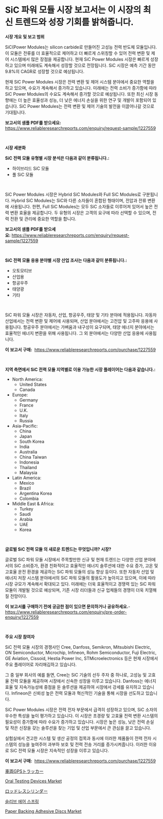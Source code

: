 <p><h1>SiC 파워 모듈 시장 보고서는 이 시장의 최신 트렌드와 성장 기회를 밝혀줍니다.</h1></p><p><strong>시장 개요 및 보고 범위</strong></p>
<p><p>SiC(Power Modules는 silicon carbide로 만들어진 고성능 전력 반도체 모듈입니다. 이 모듈은 전류를 더 효율적으로 제어하고 더 빠르게 스위칭할 수 있어 전력 변환 및 제어 시스템에서 많은 장점을 제공합니다. 현재 SiC Power Modules 시장은 빠르게 성장하고 있으며 미래에도 계속해서 성장할 것으로 전망됩니다. SiC 시장은 예측 기간 동안 9.8%의 CAGR로 성장할 것으로 예상됩니다.</p><p>현재 SiC Power Modules 시장은 전력 변환 및 제어 시스템 분야에서 중요한 역할을 하고 있으며, 수요가 계속해서 증가하고 있습니다. 미래에는 전력 소비가 증가함에 따라 SiC Power Modules의 수요도 계속해서 증가할 것으로 예상됩니다. 또한 최신 시장 동향에는 더 높은 효율성과 성능, 더 낮은 에너지 손실을 위한 연구 및 개발이 포함되어 있습니다. SiC Power Modules는 전력 변환 및 제어 기술의 발전을 이끌어나갈 것으로 기대됩니다.</p></p>
<p><strong>보고서의 샘플 PDF를 받으세요:</strong> <a href="https://www.reliableresearchreports.com/enquiry/request-sample/1227559">https://www.reliableresearchreports.com/enquiry/request-sample/1227559</a></p>
<p>&nbsp;</p>
<p><strong>시장 세분화</strong></p>
<p><strong>SiC 전력 모듈 유형별 시장 분석은 다음과 같이 분류됩니다.:</strong></p>
<p><ul><li>하이브리드 SiC 모듈</li><li>풀 SiC 모듈</li></ul></p>
<p>&nbsp;</p>
<p><p>SiC Power Modules 시장은 Hybrid SiC Modules와 Full SiC Modules로 구분됩니다. Hybrid SiC Modules는 SiC와 다른 소자들이 혼합된 형태이며, 전압과 전류 변환에 사용됩니다. 한편, Full SiC Modules는 모두 SiC 소자들로 이루어져 있어서 높은 전력 변환 효율을 제공합니다. 두 유형의 시장은 고객의 요구에 따라 선택할 수 있으며, 전력 전환 및 관리에 중요한 역할을 합니다.</p></p>
<p><strong>보고서의 샘플 PDF를 받으세요:</strong>&nbsp;<a href="https://www.reliableresearchreports.com/enquiry/request-sample/1227559">https://www.reliableresearchreports.com/enquiry/request-sample/1227559</a></p>
<p>&nbsp;</p>
<p><strong> SiC 전력 모듈 응용 분야별 시장 산업 조사는 다음과 같이 분류됩니다.:</strong></p>
<p><ul><li>오토모티브</li><li>산업용</li><li>항공우주</li><li>태양광</li><li>기타</li></ul></p>
<p>&nbsp;</p>
<p><p>SiC 파워 모듈 시장은 자동차, 산업, 항공우주, 태양 및 기타 분야에 적용됩니다. 자동차 산업에서는 전력 변환 및 제어에 사용되며, 산업 분야에서는 고전압 및 고주파 응용에 사용됩니다. 항공우주 분야에서는 가벼움과 내구성이 요구되며, 태양 에너지 분야에서는 효율적인 에너지 변환을 위해 사용됩니다. 그 외 분야에서는 다양한 산업 응용에 사용됩니다.</p></p>
<p><strong>이 보고서 구매:</strong>&nbsp; <a href="https://www.reliableresearchreports.com/purchase/1227559">https://www.reliableresearchreports.com/purchase/1227559</a></p>
<p>&nbsp;</p>
<p><strong>지역 측면에서 SiC 전력 모듈 지역별로 이용 가능한 시장 플레이어는 다음과 같습니다.:</strong></p>
<p><ul>
    <li>
        North America:
        <ul>
            <li>United States</li>
            <li>Canada</li>
        </ul>
    </li>
    <li>
        Europe:
        <ul>
            <li>Germany</li>
            <li>France</li>
            <li>U.K.</li>
            <li>Italy</li>
            <li>Russia</li>
        </ul>
    </li>
    <li>
        Asia-Pacific:
        <ul>
            <li>China</li>
            <li>Japan</li>
            <li>South Korea</li>
            <li>India</li>
            <li>Australia</li>
            <li>China Taiwan</li>
            <li>Indonesia</li>
            <li>Thailand</li>
            <li>Malaysia</li>
        </ul>
    </li>
    <li>
        Latin America:
        <ul>
            <li>Mexico</li>
            <li>Brazil</li>
            <li>Argentina Korea</li>
            <li>Colombia</li>
        </ul>
    </li>
    <li>
        Middle East & Africa:
        <ul>
            <li>Turkey</li>
            <li>Saudi</li>
            <li>Arabia</li>
            <li>UAE</li>
            <li>Korea</li>
        </ul>
    </li>
    </ul></p>
<p>&nbsp;</p>
<p><strong>글로벌 SiC 전력 모듈 의 새로운 트렌드는 무엇입니까? 시장?</strong></p>
<p><p>글로벌 SiC 파워 모듈 시장에서 주목할만한 신규 및 현재 트렌드는 다양한 산업 분야에서의 SiC 소비증가, 환경 친화적이고 효율적인 에너지 솔루션에 대한 수요 증가, 고온 및 고효율 운전 환경을 제공하는 SiC 파워 모듈의 성능 향상 등이다. 또한 자동차 산업 및 에너지 저장 시스템 분야에서의 SiC 파워 모듈의 활용도가 높아지고 있으며, 이에 따라 시장 규모가 계속해서 확대되고 있다. 미래에는 더욱 효율적이고 경쟁력 있는 SiC 파워 모듈이 개발될 것으로 예상되며, 기존 시장 리더들과 신규 업체들의 경쟁이 더욱 치열해질 전망이다.</p></p>
<p><strong>이 보고서를 구매하기 전에 궁금한 점이 있으면 문의하거나 공유하세요.</strong>- <a href="https://www.reliableresearchreports.com/enquiry/pre-order-enquiry/1227559">https://www.reliableresearchreports.com/enquiry/pre-order-enquiry/1227559</a></p>
<p>&nbsp;</p>
<p><strong>주요 시장 참여자</strong></p>
<p><p>SiC 전력 모듈 시장의 경쟁사인 Cree, Danfoss, Semikron, Mitsubishi Electric, ON Semiconductor, Microchip, Infineon, Rohm Semiconductor, Fuji Electric, GE Aviation, Cissoid, Hestia Power Inc, STMicroelectronics 등은 현재 시장에서 주요 플레이어로 자리매김하고 있습니다.</p><p>그 중 일부 회사의 예를 들면, Cree는 SiC 기술의 선두 주자 중 하나로, 고성능 및 고효율 전력 모듈을 제공하며 시장에서 신속한 성장을 이루고 있습니다. Danfoss는 에너지 효율 및 지속가능성에 중점을 둔 솔루션을 제공하여 시장에서 강세를 유지하고 있습니다. Infineon은 신뢰성 높은 전력 모듈과 혁신적인 기술을 통해 시장을 선도하고 있습니다.</p><p>SiC Power Modules 시장은 전력 전자 부문에서 급격히 성장하고 있으며, SiC 소자의 우수한 특성을 높이 평가하고 있습니다. 이 시장은 초경량 및 고효율 전력 변환 시스템의 필요성이 증가함에 따라 수요가 증가하고 있습니다. 시장은 높은 성능, 낮은 전력 손실 및 작은 신장을 갖는 솔루션을 찾는 기업 및 산업 부문에서 큰 관심을 끌고 있습니다.</p><p>실험실에서 견고한 시스템 및 생산 공정의 접목과 동시에 이러한 제품들이 전력 전자 시스템의 성능을 높여주어 과부하 보호 및 전력 전송 거리를 증가시켜줍니다. 이러한 이유로 SiC 전력 모듈 시장은 지속적인 성장을 이루고 있습니다.</p></p>
<p><strong>이 보고서 구매:</strong>&nbsp;&nbsp;<a href="https://www.reliableresearchreports.com/purchase/1227559">https://www.reliableresearchreports.com/purchase/1227559</a></p>
<p><p><a href="https://medium.com/@ismaelblick2023/%E8%BB%8A%E4%B8%A1gps%E3%83%88%E3%83%A9%E3%83%83%E3%82%AB%E3%83%BC%E5%B8%82%E5%A0%B4%E3%81%AF-%E5%B8%82%E5%A0%B4%E3%82%B7%E3%82%A7%E3%82%A2-%E5%B8%82%E5%A0%B4%E3%83%88%E3%83%AC%E3%83%B3%E3%83%89-%E5%B8%82%E5%A0%B4%E6%88%90%E9%95%B7%E3%81%AB%E9%96%A2%E3%81%99%E3%82%8B%E6%83%85%E5%A0%B1%E3%82%92%E6%8F%90%E4%BE%9B%E3%81%97%E3%81%BE%E3%81%99-bf5fe955ac9c">車両GPSトラッカー</a></p><p><a href="https://issuu.com/reportprime-2/docs/oral-testing-devices-market-size-2030.pptx">Oral Testing Devices Market</a></p><p><a href="https://medium.com/@jacksonmith1931/%E3%83%AD%E3%83%83%E3%83%89%E3%81%AA%E3%81%97%E3%82%B7%E3%83%AA%E3%83%B3%E3%83%80%E3%83%BC%E5%B8%82%E5%A0%B4-%E7%AB%B6%E4%BA%89%E5%88%86%E6%9E%90-%E5%B8%82%E5%A0%B4%E5%8B%95%E5%90%91-2031%E5%B9%B4%E3%81%BE%E3%81%A7%E3%81%AE%E4%BA%88%E6%B8%AC-84d1ab4a25be">ロッドレスシリンダー</a></p><p><a href="https://medium.com/@greggibson7876/2024%EB%85%84%EB%B6%80%ED%84%B0-2031%EB%85%84%EA%B9%8C%EC%A7%80%EC%9D%98-%EA%B8%B0%EA%B0%84%EC%97%90-%EB%8C%80%ED%95%9C-%EC%8A%AC%EB%A6%AC%EB%B8%8C-%EC%97%90%EC%96%B4-%EC%8A%A4%ED%94%84%EB%A7%81-%EC%8B%9C%EC%9E%A5-%EB%B6%84%EC%84%9D-%EB%B0%8F-%EA%B7%9C%EB%AA%A8-%EC%98%88%EC%B8%A1-3a3480878224">슬리브 에어 스프링</a></p><p><a href="https://issuu.com/reportprime-2/docs/paper-backing-adhesive-discs-market_0be76dfc44e1fc">Paper Backing Adhesive Discs Market</a></p></p>
